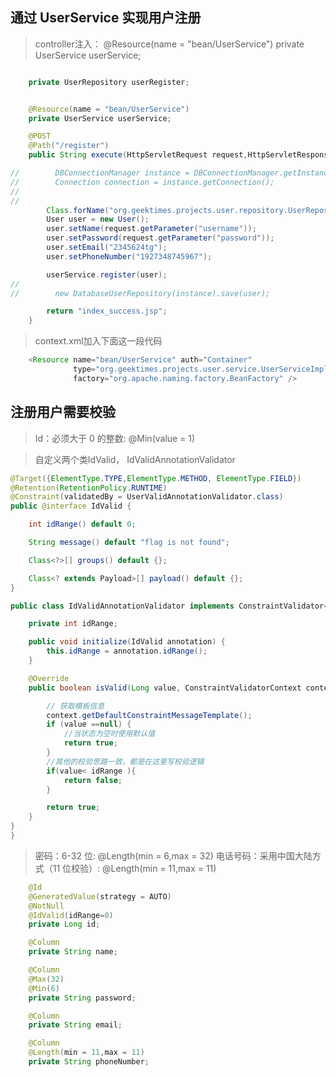 

## 通过 UserService 实现用户注册

> controller注入： @Resource(name = "bean/UserService")
                   private UserService userService;
``` java

    private UserRepository userRegister;


    @Resource(name = "bean/UserService")
    private UserService userService;

    @POST
    @Path("/register")
    public String execute(HttpServletRequest request,HttpServletResponse response) throws Throwable{

//        DBConnectionManager instance = DBConnectionManager.getInstance();
//        Connection connection = instance.getConnection();
//
//
        Class.forName("org.geektimes.projects.user.repository.UserRepository");
        User user = new User();
        user.setName(request.getParameter("username"));
        user.setPassword(request.getParameter("password"));
        user.setEmail("2345624tg");
        user.setPhoneNumber("1927348745967");

        userService.register(user);
//
//        new DatabaseUserRepository(instance).save(user);

        return "index_success.jsp";
    }
```

> context.xml加入下面这一段代码
``` java
	<Resource name="bean/UserService" auth="Container"
			  type="org.geektimes.projects.user.service.UserServiceImpl"
			  factory="org.apache.naming.factory.BeanFactory" />
```


##  注册用户需要校验
> Id：必须大于 0 的整数:    @Min(value = 1)

>自定义两个类IdValid， IdValidAnnotationValidator
``` java
@Target({ElementType.TYPE,ElementType.METHOD, ElementType.FIELD})
@Retention(RetentionPolicy.RUNTIME)
@Constraint(validatedBy = UserValidAnnotationValidator.class)
public @interface IdValid {

    int idRange() default 0;

    String message() default "flag is not found";

    Class<?>[] groups() default {};

    Class<? extends Payload>[] payload() default {};
}

```

``` java
public class IdValidAnnotationValidator implements ConstraintValidator<IdValid, Long> {

    private int idRange;

    public void initialize(IdValid annotation) {
        this.idRange = annotation.idRange();
    }

    @Override
    public boolean isValid(Long value, ConstraintValidatorContext context) {

        // 获取模板信息
        context.getDefaultConstraintMessageTemplate();
        if (value ==null) {
            //当状态为空时使用默认值
            return true;
        }
        //其他的校验思路一致，都是在这里写校验逻辑
        if(value< idRange ){
            return false;
        }

        return true;
    }
}
}

```
> 密码：6-32 位:            @Length(min = 6,max = 32)
> 电话号码：采用中国大陆方式（11 位校验）:  @Length(min = 11,max = 11)

``` java 
    @Id
    @GeneratedValue(strategy = AUTO)
    @NotNull
    @IdValid(idRange=0)
    private Long id;

    @Column
    private String name;

    @Column
    @Max(32)
    @Min(6)
    private String password;

    @Column
    private String email;

    @Column
    @Length(min = 11,max = 11)
    private String phoneNumber;
```

